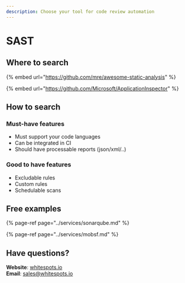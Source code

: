 ```yaml
---
description: Choose your tool for code review automation
---
```


# SAST

## Where to search

{% embed url="https://github.com/mre/awesome-static-analysis" %}

{% embed url="https://github.com/Microsoft/ApplicationInspector" %}

## How to search

### Must-have features

* Must support your code languages
* Can be integrated in CI
* Should have processable reports \(json/xml/..\)

### Good to have features

* Excludable rules
* Custom rules
* Schedulable scans

## Free examples

{% page-ref page="../services/sonarqube.md" %}

{% page-ref page="../services/mobsf.md" %}

## Have questions?

**Website**: [whitespots.io](https://whitespots.io/?utm=appsecwiki)   
**Email**: [sales@whitespots.io](mailto:sales@whitespots.io)

